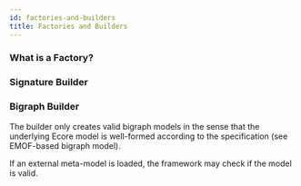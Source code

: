 ```yaml
---
id: factories-and-builders
title: Factories and Builders
---
```


### What is a Factory?

### Signature Builder

### Bigraph Builder

The builder only creates valid bigraph models in the sense that the underlying
Ecore model is well-formed according to the specification (see EMOF-based bigraph model).

If an external meta-model is loaded, the framework may check if the model
is valid.